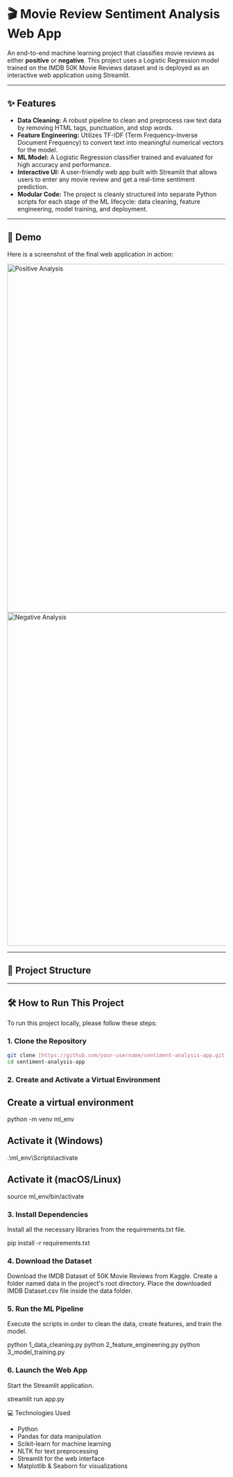# 🎬 Movie Review Sentiment Analysis Web App

An end-to-end machine learning project that classifies movie reviews as either **positive** or **negative**. This project uses a Logistic Regression model trained on the IMDB 50K Movie Reviews dataset and is deployed as an interactive web application using Streamlit.

---

## ✨ Features

* **Data Cleaning:** A robust pipeline to clean and preprocess raw text data by removing HTML tags, punctuation, and stop words.
* **Feature Engineering:** Utilizes TF-IDF (Term Frequency-Inverse Document Frequency) to convert text into meaningful numerical vectors for the model.
* **ML Model:** A Logistic Regression classifier trained and evaluated for high accuracy and performance.
* **Interactive UI:** A user-friendly web app built with Streamlit that allows users to enter any movie review and get a real-time sentiment prediction.
* **Modular Code:** The project is cleanly structured into separate Python scripts for each stage of the ML lifecycle: data cleaning, feature engineering, model training, and deployment.

---

## 🚀 Demo

Here is a screenshot of the final web application in action:

<img width="1211" height="802" alt="Positive Analysis" src="https://github.com/user-attachments/assets/862ee560-e375-45dd-a4f4-0ade4b0cf015" />

<img width="1171" height="767" alt="Negative Analysis" src="https://github.com/user-attachments/assets/4ef3c62a-4f71-4cef-9ff3-2aee898bd491" />


---

## 📁 Project Structure

---

## 🛠️ How to Run This Project

To run this project locally, please follow these steps:

### 1. Clone the Repository
```bash
git clone [https://github.com/your-username/sentiment-analysis-app.git](https://github.com/your-username/sentiment-analysis-app.git)
cd sentiment-analysis-app
```
### 2. Create and Activate a Virtual Environment
## Create a virtual environment
python -m venv ml_env

## Activate it (Windows)
.\ml_env\Scripts\activate

## Activate it (macOS/Linux)
source ml_env/bin/activate

### 3. Install Dependencies
Install all the necessary libraries from the requirements.txt file.

pip install -r requirements.txt

### 4. Download the Dataset
Download the IMDB Dataset of 50K Movie Reviews from Kaggle.
Create a folder named data in the project's root directory.
Place the downloaded IMDB Dataset.csv file inside the data folder.

### 5. Run the ML Pipeline
Execute the scripts in order to clean the data, create features, and train the model.

python 1_data_cleaning.py
python 2_feature_engineering.py
python 3_model_training.py

### 6. Launch the Web App
Start the Streamlit application.

streamlit run app.py

💻 Technologies Used
- Python
- Pandas for data manipulation  
- Scikit-learn for machine learning
- NLTK for text preprocessing
- Streamlit for the web interface
- Matplotlib & Seaborn for visualizations
